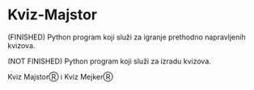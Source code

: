 # Kviz-Majstor 
(FINISHED)
Python program koji služi za igranje prethodno napravljenih kvizova.

(NOT FINISHED)
Python program koji služi za izradu kvizova.

Kviz MajstorⓇ i Kviz MejkerⓇ
